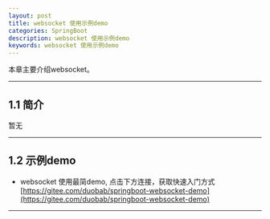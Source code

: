 ```yaml
---
layout: post
title: websocket 使用示例demo
categories: SpringBoot
description: websocket 使用示例demo
keywords: websocket 使用示例demo
---
```


本章主要介绍websocket。

* * *

## 1.1 简介
暂无

* * *

## 1.2 示例demo
- websocket 使用最简demo, 点击下方连接，获取快速入门方式  
[https://gitee.com/duobab/springboot-websocket-demo](https://gitee.com/duobab/springboot-websocket-demo) 

* * *
